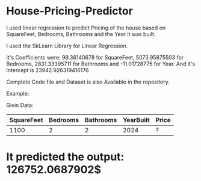 # House-Pricing-Predictor

I used linear regression to predict Pricing of the house based on SquareFeet, Bedrooms, Bathrooms and the Year it was built.

I used the SkLearn Library for Linear Regression.

It's Coefficients were: 99.36140678 for SquareFeet, 5073.95875503 for Bedrooms, 2831.33395711 for Bathrooms and -11.01728775 for Year.
And it's Intercept is 23942.926319416176

Complete Code file and Dataset is also Available in the repository.

Example:

Givin Data: 

| SquareFeet | Bedrooms | Bathrooms | YearBuilt | Price |
|------------|----------|-----------|-----------|-------|
| 1100       | 2        | 2         | 2024      | ?     |

# It predicted the output: 126752.0687902$
